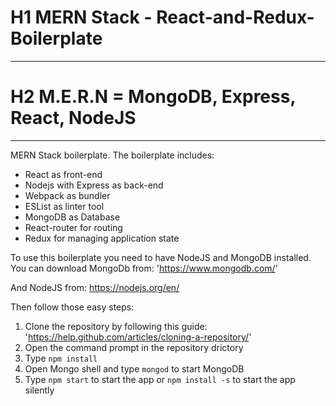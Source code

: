 # H1 MERN Stack - React-and-Redux-Boilerplate
___
# H2 M.E.R.N = MongoDB, Express, React, NodeJS
___

MERN Stack boilerplate. The boilerplate includes:

  * React as front-end 
  * Nodejs with Express as back-end
  * Webpack as bundler
  * ESList as linter tool
  * MongoDB as Database
  * React-router for routing
  * Redux for managing application state
  
 To use this boilerplate you need to have NodeJS and MongoDB installed. 
 You can download MongoDb from:
 'https://www.mongodb.com/'
 
 And NodeJS from:
 https://nodejs.org/en/
 
 Then follow those easy steps:
   1) Clone the repository by following this guide: 'https://help.github.com/articles/cloning-a-repository/'
   2) Open the command prompt in the repository drictory
   3) Type ```npm install```
   4) Open Mongo shell and type ```mongod``` to start MongoDB
   5) Type ```npm start``` to start the app or ```npm install -s``` to start the app silently
